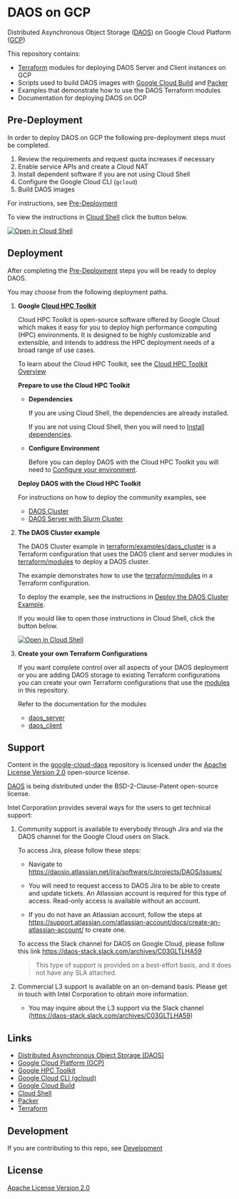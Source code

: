 # DAOS on GCP

Distributed Asynchronous Object Storage ([DAOS](https://docs.daos.io/)) on Google Cloud Platform ([GCP](https://cloud.google.com/))

This repository contains:

- [Terraform](https://www.terraform.io/) modules for deploying DAOS Server and Client instances on GCP
- Scripts used to build DAOS images with [Google Cloud Build](https://cloud.google.com/build) and [Packer](https://www.packer.io/)
- Examples that demonstrate how to use the DAOS Terraform modules
- Documentation for deploying DAOS on GCP

## Pre-Deployment

In order to deploy DAOS on GCP the following pre-deployment steps must be completed.

1. Review the requirements and request quota increases if necessary
2. Enable service APIs and create a Cloud NAT
3. Install dependent software if you are not using Cloud Shell
4. Configure the Google Cloud CLI (`gcloud`)
5. Build DAOS images

For instructions, see [Pre-Deployment](docs/pre-deployment.md)

To view the instructions in [Cloud Shell](https://cloud.google.com/shell) click the button below.

[![Open in Cloud Shell](https://gstatic.com/cloudssh/images/open-btn.png)](https://ssh.cloud.google.com/cloudshell/open?cloudshell_git_repo=https://github.com/markaolson/google-cloud-daos&cloudshell_git_branch=DAOSGCP-119&shellonly=true&cloudshell_tutorial=docs/pre-deploy.md)

## Deployment

After completing the [Pre-Deployment](docs/pre-deployment.md) steps you will be ready to deploy DAOS.

You may choose from the following deployment paths.

 1. **Google [Cloud HPC Toolkit](https://cloud.google.com/hpc-toolkit)**

    Cloud HPC Toolkit is open-source software offered by Google Cloud which makes it easy for you to deploy high performance computing (HPC) environments. It is designed to be highly customizable and extensible, and intends to address the HPC deployment needs of a broad range of use cases.

    To learn about the Cloud HPC Toolkit, see the [Cloud HPC Toolkit Overview](https://cloud.google.com/hpc-toolkit/docs/overview)

    **Prepare to use the Cloud HPC Toolkit**

    - **Dependencies**

      If you are using Cloud Shell, the dependencies are already installed.

      If you are not using Cloud Shell, then you will need to [Install dependencies](https://cloud.google.com/hpc-toolkit/docs/setup/install-dependencies).

    - **Configure Environment**

      Before you can deploy DAOS with the Cloud HPC Toolkit you will need to [Configure your environment](https://cloud.google.com/hpc-toolkit/docs/setup/configure-environment).

    **Deploy DAOS with the Cloud HPC Toolkit**

    For instructions on how to deploy the community examples, see
    - [DAOS Cluster](https://github.com/GoogleCloudPlatform/hpc-toolkit/tree/main/community/examples/intel#daos-cluster)
    - [DAOS Server with Slurm Cluster](https://github.com/GoogleCloudPlatform/hpc-toolkit/tree/main/community/examples/intel#daos-server-with-slurm-cluster)

 2. **The DAOS Cluster example**

    The DAOS Cluster example in [terraform/examples/daos_cluster](terraform/examples/daos_cluster/README.md) is a Terraform configuration that uses the DAOS client and server modules in [terraform/modules](terraform/modules/) to deploy a DAOS cluster.

    The example demonstrates how to use the [terraform/modules](terraform/modules/) in a Terraform configuration.

    To deploy the example, see the instructions in [Deploy the DAOS Cluster Example](docs/deploy_daos_cluster_example.md).

    If you would like to open those instructions in Cloud Shell, click the button below.

    [![Open in Cloud Shell](https://gstatic.com/cloudssh/images/open-btn.png)](https://ssh.cloud.google.com/cloudshell/open?cloudshell_git_repo=https://github.com/markaolson/google-cloud-daos&cloudshell_git_branch=DAOSGCP-119&shellonly=true&cloudshell_tutorial=docs/deploy_daos_cluster_example.md)

 3. **Create your own Terraform Configurations**

    If you want complete control over all aspects of your DAOS deployment or you are adding DAOS storage to existing Terraform configurations you can create your own Terraform configurations that use the [modules](terraform/modules/) in this repository.

    Refer to the documentation for the modules
    - [daos_server](terraform/modules/daos_server/README.md)
    - [daos_client](terraform/modules/daos_client/README.md)

## Support

Content in the [google-cloud-daos](https://github.com/daos-stack/google-cloud-daos) repository is licensed under the [Apache License Version 2.0](LICENSE) open-source license.

[DAOS](https://github.com/daos-stack/daos) is being distributed under the BSD-2-Clause-Patent open-source license.

Intel Corporation provides several ways for the users to get technical support:

1. Community support is available to everybody through Jira and via the DAOS channel for the Google Cloud users on Slack.

   To access Jira, please follow these steps:

   - Navigate to https://daosio.atlassian.net/jira/software/c/projects/DAOS/issues/

   - You will need to request access to DAOS Jira to be able to create and update tickets. An Atlassian account is required for this type of access. Read-only access is available without an account.
   - If you do not have an Atlassian account, follow the steps at https://support.atlassian.com/atlassian-account/docs/create-an-atlassian-account/ to create one.

   To access the Slack channel for DAOS on Google Cloud, please follow this link https://daos-stack.slack.com/archives/C03GLTLHA59

   > This type of support is provided on a best-effort basis, and it does not have any SLA attached.

2. Commercial L3 support is available on an on-demand basis. Please get in touch with Intel Corporation to obtain more information.

   - You may inquire about the L3 support via the Slack channel (https://daos-stack.slack.com/archives/C03GLTLHA59)

## Links

- [Distributed Asynchronous Object Storage (DAOS)](https://docs.daos.io/)
- [Google Cloud Platform (GCP)](https://cloud.google.com/)
- [Google HPC Toolkit](https://github.com/GoogleCloudPlatform/hpc-toolkit)
- [Google Cloud CLI (gcloud)](https://cloud.google.com/cli)
- [Google Cloud Build](https://cloud.google.com/build)
- [Cloud Shell](https://cloud.google.com/shell)
- [Packer](https://www.packer.io/)
- [Terraform](https://www.terraform.io/)

## Development

If you are contributing to this repo, see [Development](docs/development.md)

## License

[Apache License Version 2.0](LICENSE)
